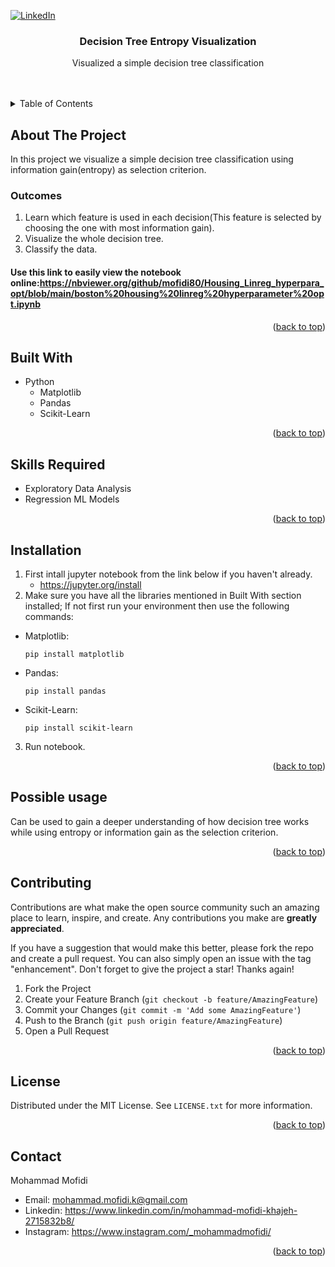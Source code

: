 <a id="readme-top"></a>


[![LinkedIn][linkedin-shield]][linkedin-url]

<h3 align="center">Decision Tree Entropy Visualization</h3>

  <p align="center">
    Visualized a simple decision tree classification
    <br />
    <br />
    <br />
  </p>
</div>

<!-- TABLE OF CONTENTS -->
<details>
  <summary>Table of Contents</summary>
  <ol>
    <li>
      <a href="#about-the-project">About The Project</a>
      <ul>
        <li><a href="#built-with">Built With</a></li>
        <li><a href="#skills-required">Skills Required</a><li>
      </ul>
    <li><a href="#installation">Installation</a></li>
    <li><a href="#possible-usage">Possible Usage</a></li>
    <li><a href="#contributing">Contributing</a></li>
    <li><a href="#license">License</a></li>
    <li><a href="#contact">Contact</a></li>
  </ol>
</details>

## About The Project
In this project we visualize a simple decision tree classification using information gain(entropy) as selection criterion.

### Outcomes
1. Learn which feature is used in each decision(This feature is selected by choosing the one with most information gain).
2. Visualize the whole decision tree.
3. Classify the data.

#### Use this link to easily view the notebook online:https://nbviewer.org/github/mofidi80/Housing_Linreg_hyperpara_opt/blob/main/boston%20housing%20linreg%20hyperparameter%20opt.ipynb

<p align="right">(<a href="#readme-top">back to top</a>)</p>


## Built With
* Python
   + Matplotlib
   + Pandas
   + Scikit-Learn

<p align="right">(<a href="#readme-top">back to top</a>)</p>


## Skills Required
* Exploratory Data Analysis
* Regression ML Models

<p align="right">(<a href="#readme-top">back to top</a>)</p>


## Installation
1. First intall jupyter notebook from the link below if you haven't already.
   + https://jupyter.org/install
2. Make sure you have all the libraries mentioned in Built With section installed; If not first run your environment then use the following commands:
+ Matplotlib:
  ```console
  pip install matplotlib
  ```
+ Pandas:
  ```console
  pip install pandas
  ```
+ Scikit-Learn:
  ```console
  pip install scikit-learn
  ```
3. Run notebook.
<p align="right">(<a href="#readme-top">back to top</a>)</p>


## Possible usage
Can be used to gain a deeper understanding of how decision tree works while using entropy or information gain as the selection criterion.

<p align="right">(<a href="#readme-top">back to top</a>)</p>



<!-- CONTRIBUTING -->
## Contributing

Contributions are what make the open source community such an amazing place to learn, inspire, and create. Any contributions you make are **greatly appreciated**.

If you have a suggestion that would make this better, please fork the repo and create a pull request. You can also simply open an issue with the tag "enhancement".
Don't forget to give the project a star! Thanks again!

1. Fork the Project
2. Create your Feature Branch (`git checkout -b feature/AmazingFeature`)
3. Commit your Changes (`git commit -m 'Add some AmazingFeature'`)
4. Push to the Branch (`git push origin feature/AmazingFeature`)
5. Open a Pull Request

<p align="right">(<a href="#readme-top">back to top</a>)</p>


<!-- LICENSE -->
## License

Distributed under the MIT License. See `LICENSE.txt` for more information.

<p align="right">(<a href="#readme-top">back to top</a>)</p>



<!-- CONTACT -->
## Contact
Mohammad Mofidi
* Email: mohammad.mofidi.k@gmail.com
* Linkedin: https://www.linkedin.com/in/mohammad-mofidi-khajeh-2715832b8/
* Instagram: https://www.instagram.com/_mohammadmofidi/


<p align="right">(<a href="#readme-top">back to top</a>)</p>



<!-- MARKDOWN LINKS & IMAGES -->
<!-- https://www.markdownguide.org/basic-syntax/#reference-style-links -->

[linkedin-shield]: https://img.shields.io/badge/-LinkedIn-black.svg?style=for-the-badge&logo=linkedin&colorB=555
[linkedin-url]: https://www.linkedin.com/in/mohammad-mofidi-khajeh-2715832b8/












  
